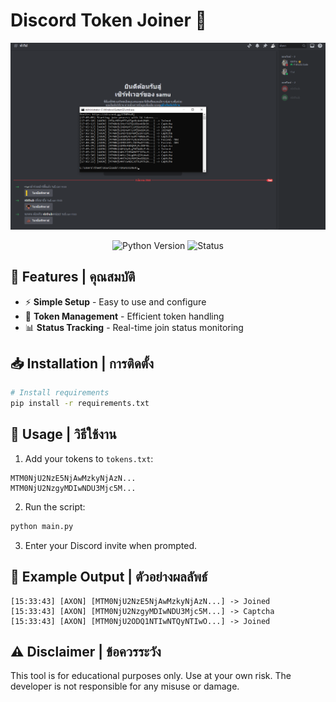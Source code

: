 # Discord Token Joiner 🚀

<div align="center">
  <img src="assets/image.png" alt="Discord Token Joiner Show" width="600px">
  
  ![Python Version](https://img.shields.io/badge/Python-3.10%2B-blue)
  ![Status](https://img.shields.io/badge/Status-Active-success)
</div>

## 🌟 Features | คุณสมบัติ

- ⚡ **Simple Setup** - Easy to use and configure
- 🎯 **Token Management** - Efficient token handling
- 📊 **Status Tracking** - Real-time join status monitoring

## 📥 Installation | การติดตั้ง

```bash
# Install requirements
pip install -r requirements.txt
```

## 🚀 Usage | วิธีใช้งาน

1. Add your tokens to `tokens.txt`:
```
MTM0NjU2NzE5NjAwMzkyNjAzN...
MTM0NjU2NzgyMDIwNDU3Mjc5M...
```

2. Run the script:
```bash
python main.py
```

3. Enter your Discord invite when prompted.

## 📝 Example Output | ตัวอย่างผลลัพธ์

```
[15:33:43] [AXON] [MTM0NjU2NzE5NjAwMzkyNjAzN...] -> Joined
[15:33:43] [AXON] [MTM0NjU2NzgyMDIwNDU3Mjc5M...] -> Captcha
[15:33:43] [AXON] [MTM0NjU2ODQ1NTIwNTQyNTIwO...] -> Joined
```

## ⚠️ Disclaimer | ข้อควรระวัง

This tool is for educational purposes only. Use at your own risk. The developer is not responsible for any misuse or damage. 
